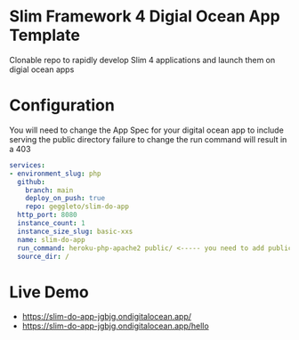 # Slim Framework 4 Digial Ocean App Template

Clonable repo to rapidly develop Slim 4 applications and launch them on digial ocean apps

# Configuration
You will need to change the App Spec for your digital ocean app to include serving the public directory failure to 
change the run command will result in a 403
```yaml
services:
- environment_slug: php
  github:
    branch: main
    deploy_on_push: true
    repo: geggleto/slim-do-app
  http_port: 8080
  instance_count: 1
  instance_size_slug: basic-xxs
  name: slim-do-app
  run_command: heroku-php-apache2 public/ <----- you need to add public/
  source_dir: /
```

# Live Demo
- https://slim-do-app-jgbjg.ondigitalocean.app/
- https://slim-do-app-jgbjg.ondigitalocean.app/hello